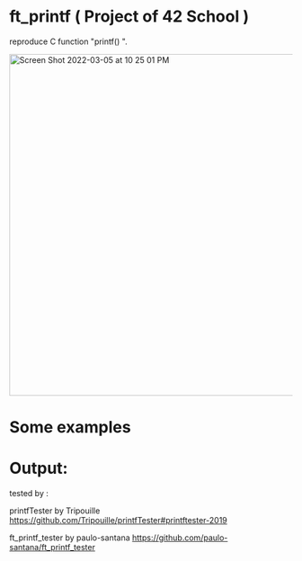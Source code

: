 # ft_printf ( Project of 42 School )
reproduce C function "printf() ". 

<img width="608" alt="Screen Shot 2022-03-05 at 10 25 01 PM" src="https://user-images.githubusercontent.com/71084868/156895713-189d02e6-b27d-492b-a524-ce8ed2086bd9.png">



# Some examples

# Output:

tested by :

printfTester by Tripouille
https://github.com/Tripouille/printfTester#printftester-2019

ft_printf_tester by paulo-santana
https://github.com/paulo-santana/ft_printf_tester
